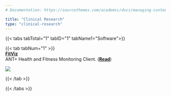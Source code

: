 ```yaml
---
# Documentation: https://sourcethemes.com/academic/docs/managing-content/

title: "Clinical Research"
type: "clinical-research"
---
```


{{< tabs tabTotal="1" tabID="1" tabName1="Software">}}


{{< tab tabNum="1" >}}
<br>
<b><u>FitViz</u></b><br>
ANT+ Health and Fitness Monitoring Client. (<b><a href="/project/fitviz/">Read</a></b>)

<a href="/project/fitviz/"><img src="/project/fitviz/featured.png" /></img></a>

{{< /tab >}}

{{< /tabs >}}
